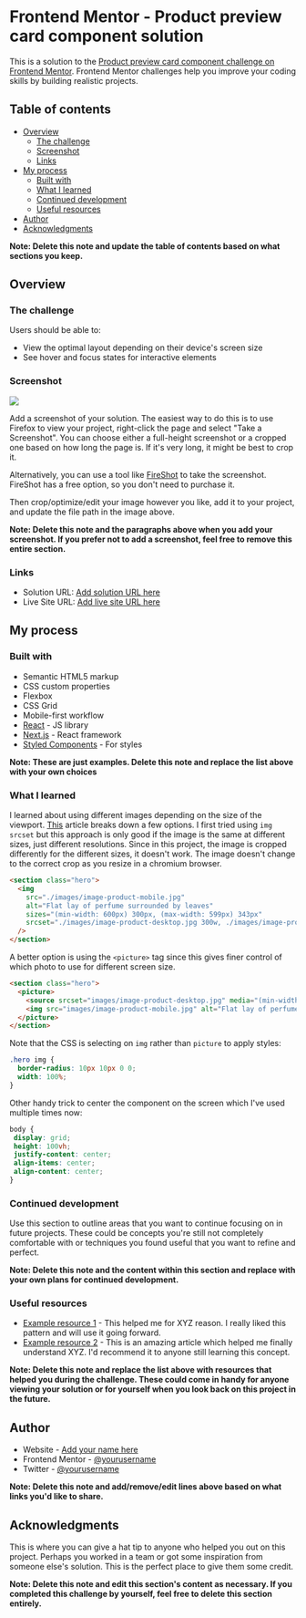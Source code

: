 # Frontend Mentor - Product preview card component solution

This is a solution to the [Product preview card component challenge on Frontend Mentor](https://www.frontendmentor.io/challenges/product-preview-card-component-GO7UmttRfa). Frontend Mentor challenges help you improve your coding skills by building realistic projects. 

## Table of contents

- [Overview](#overview)
  - [The challenge](#the-challenge)
  - [Screenshot](#screenshot)
  - [Links](#links)
- [My process](#my-process)
  - [Built with](#built-with)
  - [What I learned](#what-i-learned)
  - [Continued development](#continued-development)
  - [Useful resources](#useful-resources)
- [Author](#author)
- [Acknowledgments](#acknowledgments)

**Note: Delete this note and update the table of contents based on what sections you keep.**

## Overview

### The challenge

Users should be able to:

- View the optimal layout depending on their device's screen size
- See hover and focus states for interactive elements

### Screenshot

![](./screenshot.jpg)

Add a screenshot of your solution. The easiest way to do this is to use Firefox to view your project, right-click the page and select "Take a Screenshot". You can choose either a full-height screenshot or a cropped one based on how long the page is. If it's very long, it might be best to crop it.

Alternatively, you can use a tool like [FireShot](https://getfireshot.com/) to take the screenshot. FireShot has a free option, so you don't need to purchase it. 

Then crop/optimize/edit your image however you like, add it to your project, and update the file path in the image above.

**Note: Delete this note and the paragraphs above when you add your screenshot. If you prefer not to add a screenshot, feel free to remove this entire section.**

### Links

- Solution URL: [Add solution URL here](https://your-solution-url.com)
- Live Site URL: [Add live site URL here](https://your-live-site-url.com)

## My process

### Built with

- Semantic HTML5 markup
- CSS custom properties
- Flexbox
- CSS Grid
- Mobile-first workflow
- [React](https://reactjs.org/) - JS library
- [Next.js](https://nextjs.org/) - React framework
- [Styled Components](https://styled-components.com/) - For styles

**Note: These are just examples. Delete this note and replace the list above with your own choices**

### What I learned

I learned about using different images depending on the size of the viewport.
[This](https://aboutbits.it/blog/2021-08-04-responsive-images) article breaks down a few options.
I first tried using `img` `srcset` but this approach is only good if the image is the same at different sizes, just different resolutions.
Since in this project, the image is cropped differently for the different sizes, it doesn't work. The image doesn't change to 
the correct crop as you resize in a chromium browser. 

```html
<section class="hero">
  <img 
    src="./images/image-product-mobile.jpg" 
    alt="Flat lay of perfume surrounded by leaves" 
    sizes="(min-width: 600px) 300px, (max-width: 599px) 343px"
    srcset="./images/image-product-desktop.jpg 300w, ./images/image-product-mobile.jpg 343w"
  />
</section>
```

A better option is using the `<picture>` tag since this gives finer control of which photo to use for different screen size.

```html
<section class="hero">
  <picture>
    <source srcset="images/image-product-desktop.jpg" media="(min-width: 600px)" />
    <img src="images/image-product-mobile.jpg" alt="Flat lay of perfume surrounded by leaves" />
  </picture>
</section>
```

Note that the CSS is selecting on `img` rather than `picture` to apply styles:

```css
.hero img {
  border-radius: 10px 10px 0 0;
  width: 100%;
}
```

Other handy trick to center the component on the screen which I've used multiple times now: 

 ```css
 body {
  display: grid;
  height: 100vh;
  justify-content: center;
  align-items: center;
  align-content: center;
 }
 ```


### Continued development

Use this section to outline areas that you want to continue focusing on in future projects. These could be concepts you're still not completely comfortable with or techniques you found useful that you want to refine and perfect.

**Note: Delete this note and the content within this section and replace with your own plans for continued development.**

### Useful resources

- [Example resource 1](https://www.example.com) - This helped me for XYZ reason. I really liked this pattern and will use it going forward.
- [Example resource 2](https://www.example.com) - This is an amazing article which helped me finally understand XYZ. I'd recommend it to anyone still learning this concept.

**Note: Delete this note and replace the list above with resources that helped you during the challenge. These could come in handy for anyone viewing your solution or for yourself when you look back on this project in the future.**

## Author

- Website - [Add your name here](https://www.your-site.com)
- Frontend Mentor - [@yourusername](https://www.frontendmentor.io/profile/yourusername)
- Twitter - [@yourusername](https://www.twitter.com/yourusername)

**Note: Delete this note and add/remove/edit lines above based on what links you'd like to share.**

## Acknowledgments

This is where you can give a hat tip to anyone who helped you out on this project. Perhaps you worked in a team or got some inspiration from someone else's solution. This is the perfect place to give them some credit.

**Note: Delete this note and edit this section's content as necessary. If you completed this challenge by yourself, feel free to delete this section entirely.**
